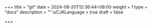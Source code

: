 +++
title = "git"
date = 2024-08-20T12:36:44+08:00
weight = 1
type = "docs"
description = ""
isCJKLanguage = true
draft = false

+++

